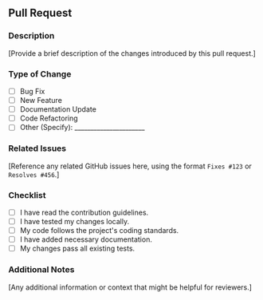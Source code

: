 ## Pull Request

### Description
[Provide a brief description of the changes introduced by this pull request.]

### Type of Change
<!-- Check the appropriate option with an "x" (e.g., [x]) -->
- [ ] Bug Fix
- [ ] New Feature
- [ ] Documentation Update
- [ ] Code Refactoring
- [ ] Other (Specify): ______________________

### Related Issues
[Reference any related GitHub issues here, using the format `Fixes #123` or `Resolves #456`.]

### Checklist
- [ ] I have read the contribution guidelines.
- [ ] I have tested my changes locally.
- [ ] My code follows the project's coding standards.
- [ ] I have added necessary documentation.
- [ ] My changes pass all existing tests.

### Additional Notes
[Any additional information or context that might be helpful for reviewers.]